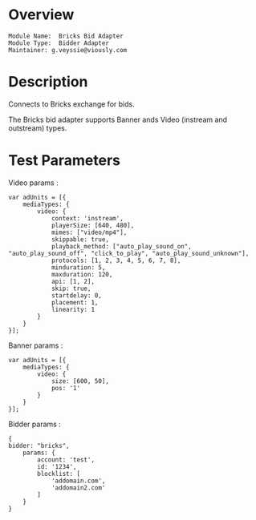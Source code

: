 # Overview

```
Module Name:  Bricks Bid Adapter
Module Type:  Bidder Adapter
Maintainer: g.veyssie@viously.com
```

# Description

Connects to Bricks exchange for bids.

The Bricks bid adapter supports Banner ands Video (instream and outstream) types.

# Test Parameters

Video params :
```
var adUnits = [{
    mediaTypes: {
        video: {
            context: 'instream',
            playerSize: [640, 480],
            mimes: ["video/mp4"],
            skippable: true,
            playback_method: ["auto_play_sound_on", "auto_play_sound_off", "click_to_play", "auto_play_sound_unknown"],
            protocols: [1, 2, 3, 4, 5, 6, 7, 8],
            minduration: 5,
            maxduration: 120,
            api: [1, 2],
            skip: true,
            startdelay: 0,
            placement: 1,
            linearity: 1
        }
    }
}];
```

Banner params :
```
var adUnits = [{
    mediaTypes: {
        video: {
            size: [600, 50],
            pos: '1'
        }
    }
}];
```

Bidder params :
```
{
bidder: "bricks",
    params: {
        account: 'test',
        id: '1234',
        blocklist: [
            'addomain.com',
            'addomain2.com'
        ]
    }
}
```
